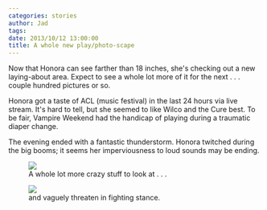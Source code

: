 ```yaml
---
categories: stories 
author: Jad
tags: 
date: 2013/10/12 13:00:00
title: A whole new play/photo-scape 
---
```

Now that Honora can see farther than 18 inches, she's checking out a new laying-about area.  Expect to see a whole lot more of it for the next . . . couple hundred pictures or so.

Honora got a taste of ACL (music festival) in the last 24 hours via live stream.  It's hard to tell, but she seemed to like Wilco and the Cure best.  To be fair, Vampire Weekend had the handicap of playing during a traumatic diaper change. 

The evening ended with a fantastic thunderstorm.  Honora twitched during the big booms; it seems her imperviousness to loud sounds may be ending.

<figure>
<img src="/img/2013/10/12/img_4519_medium.jpg" />
<figcaption>A whole lot more crazy stuff to look at . . .</figcaption>
</figure>


<figure>
<img src="/img/2013/10/12/img_4516_medium.jpg" />
<figcaption>and vaguely threaten in fighting stance.</figcaption>
</figure>

